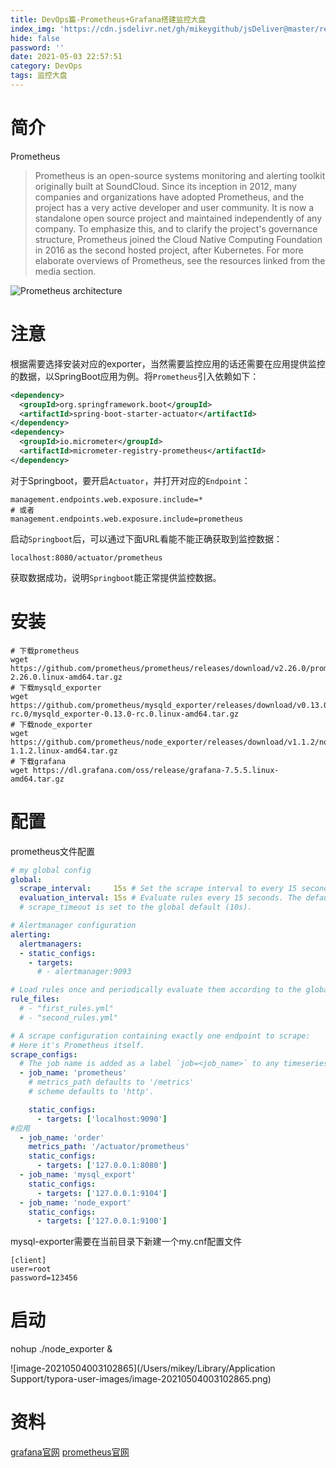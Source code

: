 ```yaml
---
title: DevOps篇-Prometheus+Grafana搭建监控大盘
index_img: 'https://cdn.jsdelivr.net/gh/mikeygithub/jsDeliver@master/resource/img/pg.jpeg'
hide: false
password: ''
date: 2021-05-03 22:57:51
category: DevOps
tags: 监控大盘
---
```


# 简介

Prometheus

>Prometheus is an open-source systems monitoring and alerting toolkit originally built at SoundCloud. Since its inception in 2012, many companies and organizations have adopted Prometheus, and the project has a very active developer and user community. It is now a standalone open source project and maintained independently of any company. To emphasize this, and to clarify the project's governance structure, Prometheus joined the Cloud Native Computing Foundation in 2016 as the second hosted project, after Kubernetes.
For more elaborate overviews of Prometheus, see the resources linked from the media section.

![Prometheus architecture](https://i.loli.net/2021/05/03/vU1MBDwZ6EbqoYf.png)

# 注意

根据需要选择安装对应的exporter，当然需要监控应用的话还需要在应用提供监控的数据，以SpringBoot应用为例。将`Prometheus`引入依赖如下：

```xml
<dependency>
  <groupId>org.springframework.boot</groupId>
  <artifactId>spring-boot-starter-actuator</artifactId>
</dependency>
<dependency>
  <groupId>io.micrometer</groupId>
  <artifactId>micrometer-registry-prometheus</artifactId>
</dependency>
```

对于Springboot，要开启`Actuator`，并打开对应的`Endpoint`：

```properties
management.endpoints.web.exposure.include=*
# 或者
management.endpoints.web.exposure.include=prometheus
```

启动`Springboot`后，可以通过下面URL看能不能正确获取到监控数据：

```
localhost:8080/actuator/prometheus
```

获取数据成功，说明`Springboot`能正常提供监控数据。

# 安装

```shell
# 下载prometheus
wget https://github.com/prometheus/prometheus/releases/download/v2.26.0/prometheus-2.26.0.linux-amd64.tar.gz
# 下载mysqld_exporter
wget https://github.com/prometheus/mysqld_exporter/releases/download/v0.13.0-rc.0/mysqld_exporter-0.13.0-rc.0.linux-amd64.tar.gz
# 下载node_exporter
wget https://github.com/prometheus/node_exporter/releases/download/v1.1.2/node_exporter-1.1.2.linux-amd64.tar.gz
# 下载grafana
wget https://dl.grafana.com/oss/release/grafana-7.5.5.linux-amd64.tar.gz

```

# 配置

prometheus文件配置

```yaml
# my global config
global:
  scrape_interval:     15s # Set the scrape interval to every 15 seconds. Default is every 1 minute.
  evaluation_interval: 15s # Evaluate rules every 15 seconds. The default is every 1 minute.
  # scrape_timeout is set to the global default (10s).

# Alertmanager configuration
alerting:
  alertmanagers:
  - static_configs:
    - targets:
      # - alertmanager:9093

# Load rules once and periodically evaluate them according to the global 'evaluation_interval'.
rule_files:
  # - "first_rules.yml"
  # - "second_rules.yml"

# A scrape configuration containing exactly one endpoint to scrape:
# Here it's Prometheus itself.
scrape_configs:
  # The job name is added as a label `job=<job_name>` to any timeseries scraped from this config.
  - job_name: 'prometheus'
    # metrics_path defaults to '/metrics'
    # scheme defaults to 'http'.

    static_configs:
      - targets: ['localhost:9090']
#应用
  - job_name: 'order'
    metrics_path: '/actuator/prometheus'
    static_configs:
      - targets: ['127.0.0.1:8080']
  - job_name: 'mysql_export'
    static_configs:
      - targets: ['127.0.0.1:9104']
  - job_name: 'node_export'
    static_configs:
      - targets: ['127.0.0.1:9100']
```





mysql-exporter需要在当前目录下新建一个my.cnf配置文件

```shell
[client]
user=root
password=123456
```





# 启动



nohup ./node_exporter  &



![image-20210504003102865](/Users/mikey/Library/Application Support/typora-user-images/image-20210504003102865.png)



# 资料

[grafana官网](https://grafana.com/)
[prometheus官网](https://prometheus.io/)